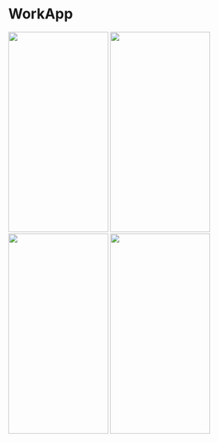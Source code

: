 # WorkApp

<img src = "https://user-images.githubusercontent.com/105845393/218667580-a107b132-4f4b-40ec-936d-628a14d59817.png" width = "200" height = "400">  <img src = "https://user-images.githubusercontent.com/105845393/218667590-24b18a46-f25d-4748-b416-0ee525a6f39b.png" width = "200" height = "400">
<img src = "https://user-images.githubusercontent.com/105845393/218667595-8aabe0be-4282-42a4-a653-75f460df4888.png" width = "200" height = "400"> <img src = "https://user-images.githubusercontent.com/105845393/218667602-b51c3d54-79e2-447b-83eb-2d7dc8ff5681.png" width = "200" height = "400">
